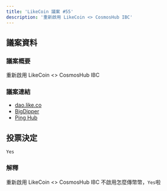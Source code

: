 ```yaml
---
title: 'LikeCoin 議案 #55'
description: '重新啟用 LikeCoin <> CosmosHub IBC'
---
```


## 議案資料

### 議案概要
重新啟用 LikeCoin <> CosmosHub IBC

### 議案連結
- [dao.like.co](https://dao.like.co/proposals/55)
- [BigDipper](https://bigdipper.live/likecoin/proposals/55)
- [Ping Hub](https://ping.pub/likecoin/gov/55)


## 投票決定
`Yes`

### 解釋
重新啟用 LikeCoin <> CosmosHub IBC
不啟用怎麼傳幣幣，`Yes`啦
